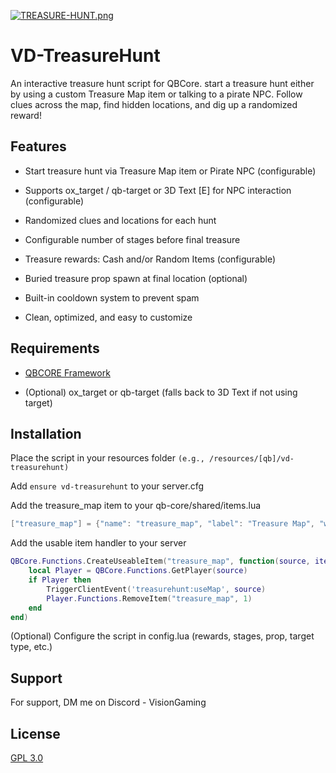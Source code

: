 [![TREASURE-HUNT.png](https://i.postimg.cc/Kc3QPPDc/TREASURE-HUNT.png)](https://postimg.cc/nMZvZQWN)
# VD-TreasureHunt

An interactive treasure hunt script for QBCore.
start a treasure hunt either by using a custom Treasure Map item or talking to a pirate NPC. Follow clues across the map, find hidden locations, and dig up a randomized reward!


## Features

- Start treasure hunt via Treasure Map item or Pirate NPC (configurable)

- Supports ox_target / qb-target or 3D Text [E] for NPC interaction (configurable)

- Randomized clues and locations for each hunt

- Configurable number of stages before final treasure

- Treasure rewards: Cash and/or Random Items (configurable)

- Buried treasure prop spawn at final location (optional)

- Built-in cooldown system to prevent spam

- Clean, optimized, and easy to customize
## Requirements

 - [QBCORE Framework](https://github.com/qbcore-framework)

 - (Optional) ox_target or qb-target (falls back to 3D Text if not using target)



## Installation

Place the script in your resources folder ``(e.g., /resources/[qb]/vd-treasurehunt)``

Add ``ensure vd-treasurehunt`` to your server.cfg

Add the treasure_map item to your qb-core/shared/items.lua

```lua
["treasure_map"] = {"name": "treasure_map", "label": "Treasure Map", "weight": 50, "type": "item", "image": "treasure_map.png", "unique": true, "useable": true, "shouldClose": true, "combinable": nil, "description": "An ancient map leading to hidden treasure."},
```

Add the usable item handler to your server

```lua
QBCore.Functions.CreateUseableItem("treasure_map", function(source, item)
    local Player = QBCore.Functions.GetPlayer(source)
    if Player then
        TriggerClientEvent('treasurehunt:useMap', source)
        Player.Functions.RemoveItem("treasure_map", 1)
    end
end)
```

(Optional) Configure the script in config.lua (rewards, stages, prop, target type, etc.)
    
## Support

For support, DM me on Discord - VisionGaming


## License

[GPL 3.0](https://choosealicense.com/licenses/gpl-3.0/)

